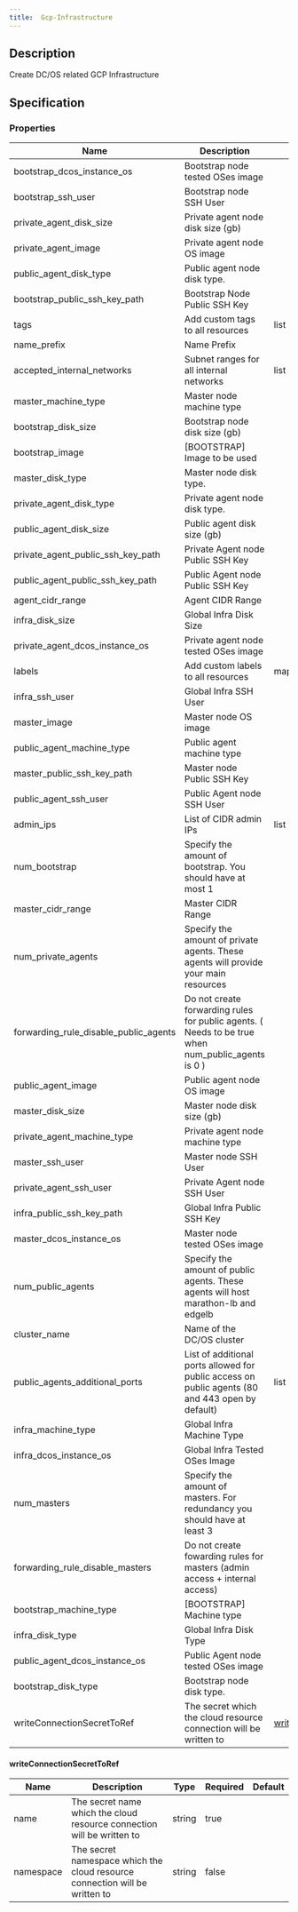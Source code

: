 ```yaml
---
title:  Gcp-Infrastructure
---
```


## Description

Create DC/OS related GCP Infrastructure

## Specification


### Properties

 Name | Description | Type | Required | Default 
 ------------ | ------------- | ------------- | ------------- | ------------- 
 bootstrap_dcos_instance_os | Bootstrap node tested OSes image |  | false |  
 bootstrap_ssh_user | Bootstrap node SSH User |  | false |  
 private_agent_disk_size | Private agent node disk size (gb) |  | false |  
 private_agent_image | Private agent node OS image |  | false |  
 public_agent_disk_type | Public agent node disk type. |  | false |  
 bootstrap_public_ssh_key_path | Bootstrap Node Public SSH Key |  | false |  
 tags | Add custom tags to all resources | list | false |  
 name_prefix | Name Prefix |  | false |  
 accepted_internal_networks | Subnet ranges for all internal networks | list | false |  
 master_machine_type | Master node machine type |  | false |  
 bootstrap_disk_size | Bootstrap node disk size (gb) |  | false |  
 bootstrap_image | [BOOTSTRAP] Image to be used |  | false |  
 master_disk_type | Master node disk type. |  | false |  
 private_agent_disk_type | Private agent node disk type. |  | false |  
 public_agent_disk_size | Public agent disk size (gb) |  | false |  
 private_agent_public_ssh_key_path | Private Agent node Public SSH Key |  | false |  
 public_agent_public_ssh_key_path | Public Agent node Public SSH Key |  | false |  
 agent_cidr_range | Agent CIDR Range |  | false |  
 infra_disk_size | Global Infra Disk Size |  | false |  
 private_agent_dcos_instance_os | Private agent node tested OSes image |  | false |  
 labels | Add custom labels to all resources | map | false |  
 infra_ssh_user | Global Infra SSH User |  | false |  
 master_image | Master node OS image |  | false |  
 public_agent_machine_type | Public agent machine type |  | false |  
 master_public_ssh_key_path | Master node Public SSH Key |  | false |  
 public_agent_ssh_user | Public Agent node SSH User |  | false |  
 admin_ips | List of CIDR admin IPs | list | true |  
 num_bootstrap | Specify the amount of bootstrap. You should have at most 1 |  | false |  
 master_cidr_range | Master CIDR Range |  | false |  
 num_private_agents | Specify the amount of private agents. These agents will provide your main resources |  | false |  
 forwarding_rule_disable_public_agents | Do not create forwarding rules for public agents. ( Needs to be true when num_public_agents is 0 ) |  | false |  
 public_agent_image | Public agent node OS image |  | false |  
 master_disk_size | Master node disk size (gb) |  | false |  
 private_agent_machine_type | Private agent node machine type |  | false |  
 master_ssh_user | Master node SSH User |  | false |  
 private_agent_ssh_user | Private Agent node SSH User |  | false |  
 infra_public_ssh_key_path | Global Infra Public SSH Key |  | true |  
 master_dcos_instance_os | Master node tested OSes image |  | false |  
 num_public_agents | Specify the amount of public agents. These agents will host marathon-lb and edgelb |  | false |  
 cluster_name | Name of the DC/OS cluster |  | true |  
 public_agents_additional_ports | List of additional ports allowed for public access on public agents (80 and 443 open by default) | list | false |  
 infra_machine_type | Global Infra Machine Type |  | false |  
 infra_dcos_instance_os | Global Infra Tested OSes Image |  | false |  
 num_masters | Specify the amount of masters. For redundancy you should have at least 3 |  | false |  
 forwarding_rule_disable_masters | Do not create fowarding rules for masters (admin access + internal access) |  | false |  
 bootstrap_machine_type | [BOOTSTRAP] Machine type |  | false |  
 infra_disk_type | Global Infra Disk Type |  | false |  
 public_agent_dcos_instance_os | Public Agent node tested OSes image |  | false |  
 bootstrap_disk_type | Bootstrap node disk type. |  | false |  
 writeConnectionSecretToRef | The secret which the cloud resource connection will be written to | [writeConnectionSecretToRef](#writeConnectionSecretToRef) | false |  


#### writeConnectionSecretToRef

 Name | Description | Type | Required | Default 
 ------------ | ------------- | ------------- | ------------- | ------------- 
 name | The secret name which the cloud resource connection will be written to | string | true |  
 namespace | The secret namespace which the cloud resource connection will be written to | string | false |  
